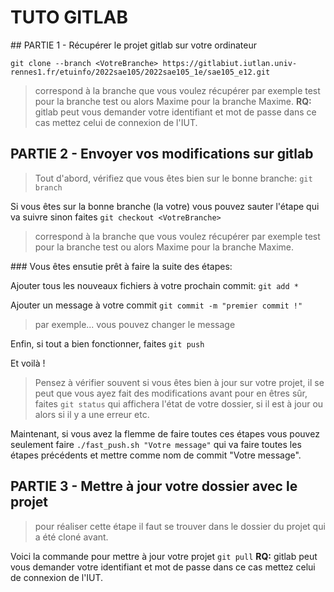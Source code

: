 # TUTO GITLAB

## PARTIE 1 - Récupérer le projet gitlab sur votre ordinateur

`git clone --branch <VotreBranche> https://gitlabiut.iutlan.univ-rennes1.fr/etuinfo/2022sae105/2022sae105_1e/sae105_e12.git`
> <Votre Branche> correspond à la branche que vous voulez récupérer par exemple test pour la branche test ou alors Maxime pour la branche Maxime.
**RQ:** gitlab peut vous demander votre identifiant et mot de passe dans ce cas mettez celui de connexion de l'IUT.

## PARTIE 2 - Envoyer vos modifications sur gitlab

> Tout d'abord, vérifiez que vous êtes bien sur le bonne branche:
`git branch`

Si vous êtes sur la bonne branche (la votre) vous pouvez sauter l'étape qui va suivre sinon faites
`git checkout <VotreBranche>`
> <Votre Branche> correspond à la branche que vous voulez récupérer par exemple test pour la branche test ou alors Maxime pour la branche Maxime.

### Vous êtes ensutie prêt à faire la suite des étapes:

Ajouter tous les nouveaux fichiers à votre prochain commit:
`git add *`

Ajouter un message à votre commit
`git commit -m "premier commit !"`
> par exemple... vous pouvez changer le message

Enfin, si tout a bien fonctionner, faites
`git push`

Et voilà !
> Pensez à vérifier souvent si vous êtes bien à jour sur votre projet, il se peut que vous ayez fait des modifications avant 
> pour en êtres sûr, faites `git status` qui affichera l'état de votre dossier, si il est à jour ou alors si il y a une erreur etc. 

Maintenant, si vous avez la flemme de faire toutes ces étapes vous pouvez seulement faire
`./fast_push.sh "Votre message"` qui va faire toutes les étapes précédents et mettre comme nom de commit "Votre message".

## PARTIE 3 - Mettre à jour votre dossier avec le projet
> pour réaliser cette étape il faut se trouver dans le dossier du projet qui a été cloné avant.

Voici la commande pour mettre à jour votre projet
`git pull`
**RQ:** gitlab peut vous demander votre identifiant et mot de passe dans ce cas mettez celui de connexion de l'IUT.